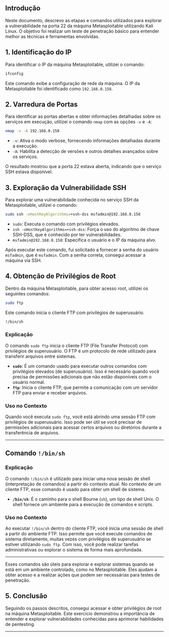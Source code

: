 
## Introdução
Neste documento, descrevo as etapas e comandos utilizados para explorar a vulnerabilidade na porta 22 da máquina Metasploitable utilizando Kali Linux. O objetivo foi realizar um teste de penetração básico para entender melhor as técnicas e ferramentas envolvidas.

## 1. Identificação do IP

Para identificar o IP da máquina Metasploitable, utilizei o comando:

```bash
ifconfig
```

Este comando exibe a configuração de rede da máquina. O IP da Metasploitable foi identificado como `192.168.0.158`.

## 2. Varredura de Portas

Para identificar as portas abertas e obter informações detalhadas sobre os serviços em execução, utilizei o comando `nmap` com as opções `-v` e `-A`:

```bash
nmap -v -A 192.168.0.158
```

- `-v`: Ativa o modo verbose, fornecendo informações detalhadas durante a execução.
- `-A`: Habilita a detecção de versões e outros detalhes avançados sobre os serviços.

O resultado mostrou que a porta 22 estava aberta, indicando que o serviço SSH estava disponível.

## 3. Exploração da Vulnerabilidade SSH

Para explorar uma vulnerabilidade conhecida no serviço SSH da Metasploitable, utilizei o comando:

```bash
sudo ssh -oHostKeyAlgorithms=+ssh-dss msfadmin@192.168.0.158
```

- `sudo`: Executa o comando com privilégios elevados.
- `ssh -oHostKeyAlgorithms=+ssh-dss`: Força o uso do algoritmo de chave SSH-DSS, que é conhecido por ter vulnerabilidades.
- `msfadmin@192.168.0.158`: Especifica o usuário e o IP da máquina alvo.

Após executar este comando, fui solicitado a fornecer a senha do usuário `msfadmin`, que é `msfadmin`. Com a senha correta, consegui acessar a máquina via SSH.

## 4. Obtenção de Privilégios de Root

Dentro da máquina Metasploitable, para obter acesso root, utilizei os seguintes comandos:

```bash
sudo ftp
```

Este comando inicia o cliente FTP com privilégios de superusuário. 

```bash
!/bin/sh
```

### Explicação

O comando `sudo ftp` inicia o cliente FTP (File Transfer Protocol) com privilégios de superusuário. O FTP é um protocolo de rede utilizado para transferir arquivos entre sistemas.

- **`sudo`**: É um comando usado para executar outros comandos com privilégios elevados (de superusuário). Isso é necessário quando você precisa de permissões adicionais que não estão disponíveis com o usuário normal.
- **`ftp`**: Inicia o cliente FTP, que permite a comunicação com um servidor FTP para enviar e receber arquivos.

### Uso no Contexto

Quando você executa `sudo ftp`, você está abrindo uma sessão FTP com privilégios de superusuário. Isso pode ser útil se você precisar de permissões adicionais para acessar certos arquivos ou diretórios durante a transferência de arquivos.

---

## Comando `!/bin/sh`

### Explicação

O comando `!/bin/sh` é utilizado para iniciar uma nova sessão de shell (interpretação de comandos) a partir do contexto atual. No contexto de um cliente FTP, esse comando é usado para obter um shell de sistema.

- **`/bin/sh`**: É o caminho para o shell Bourne (`sh`), um tipo de shell Unix. O shell fornece um ambiente para a execução de comandos e scripts.

### Uso no Contexto

Ao executar `!/bin/sh` dentro do cliente FTP, você inicia uma sessão de shell a partir do ambiente FTP. Isso permite que você execute comandos de sistema diretamente, muitas vezes com privilégios de superusuário se estiver utilizando `sudo ftp`. Com isso, você pode realizar tarefas administrativas ou explorar o sistema de forma mais aprofundada.

---

Esses comandos são úteis para explorar e explorar sistemas quando se está em um ambiente controlado, como no Metasploitable. Eles ajudam a obter acesso e a realizar ações que podem ser necessárias para testes de penetração. 

## 5. Conclusão

Seguindo os passos descritos, consegui acessar e obter privilégios de root na máquina Metasploitable. Este exercício demonstrou a importância de entender e explorar vulnerabilidades conhecidas para aprimorar habilidades de pentesting. 

---
